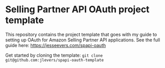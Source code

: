 # Selling Partner API OAuth project template

This repository contains the project template that goes with my guide to setting up OAuth for Amazon Selling Partner API applications. See the full guide here: https://jesseevers.com/spapi-oauth

Get started by cloning the template: `git clone git@github.com:jlevers/spapi-oauth-template`
